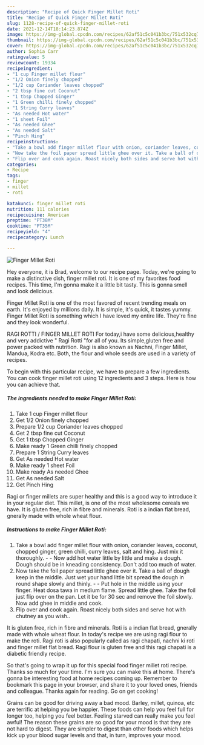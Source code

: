 ```yaml
---
description: "Recipe of Quick Finger Millet Roti"
title: "Recipe of Quick Finger Millet Roti"
slug: 1128-recipe-of-quick-finger-millet-roti
date: 2021-12-14T18:14:23.874Z
image: https://img-global.cpcdn.com/recipes/62af51c5c041b3bc/751x532cq70/finger-millet-roti-recipe-main-photo.jpg
thumbnail: https://img-global.cpcdn.com/recipes/62af51c5c041b3bc/751x532cq70/finger-millet-roti-recipe-main-photo.jpg
cover: https://img-global.cpcdn.com/recipes/62af51c5c041b3bc/751x532cq70/finger-millet-roti-recipe-main-photo.jpg
author: Sophia Carr
ratingvalue: 5
reviewcount: 19334
recipeingredient:
- "1 cup Finger millet flour"
- "1/2 Onion finely chopped"
- "1/2 cup Coriander leaves chopped"
- "2 tbsp fine cut Coconut"
- "1 tbsp Chopped Ginger"
- "1 Green chilli finely chopped"
- "1 String Curry leaves"
- "As needed Hot water"
- "1 sheet Foil"
- "As needed Ghee"
- "As needed Salt"
- "Pinch Hing"
recipeinstructions:
- "Take a bowl add finger millet flour with onion, coriander leaves, coconut, chopped ginger, green chilli, curry leaves, salt and hing. Just mix it thoroughly.  Now add hot water little by little and make a dough. Dough should be in kneading consistency. Don&#39;t add too much of water."
- "Now take the foil paper spread little ghee over it. Take a ball of dough keep in the middle. Just wet your hand little bit spread the dough in round shape slowly and thinly.  Put hole in the middle using your finger. Heat dosa tawa in medium flame. Spread little ghee. Take the foil just flip over on the pan. Let it be for 30 sec and remove the foil slowly. Now add ghee in middle and cook."
- "Flip over and cook again. Roast nicely both sides and serve hot with chutney as you wish.."
categories:
- Recipe
tags:
- finger
- millet
- roti

katakunci: finger millet roti 
nutrition: 111 calories
recipecuisine: American
preptime: "PT38M"
cooktime: "PT35M"
recipeyield: "4"
recipecategory: Lunch

---
```



![Finger Millet Roti](https://img-global.cpcdn.com/recipes/62af51c5c041b3bc/751x532cq70/finger-millet-roti-recipe-main-photo.jpg)

Hey everyone, it is Brad, welcome to our recipe page. Today, we're going to make a distinctive dish, finger millet roti. It is one of my favorites food recipes. This time, I'm gonna make it a little bit tasty. This is gonna smell and look delicious.

Finger Millet Roti is one of the most favored of recent trending meals on earth. It's enjoyed by millions daily. It is simple, it's quick, it tastes yummy. Finger Millet Roti is something which I have loved my entire life. They're fine and they look wonderful.

RAGI ROTTI / FINGER MILLET ROTI For today,i have some delicious,healthy and very addictive &#34; Ragi Rotti &#34;for all of you. Its simple,gluten free and power packed with nutrition. Ragi is also known as Nachni, Finger Millet, Mandua, Kodra etc. Both, the flour and whole seeds are used in a variety of recipes.


To begin with this particular recipe, we have to prepare a few ingredients. You can cook finger millet roti using 12 ingredients and 3 steps. Here is how you can achieve that.

<!--inarticleads1-->

##### The ingredients needed to make Finger Millet Roti:

1. Take 1 cup Finger millet flour
1. Get 1/2 Onion finely chopped
1. Prepare 1/2 cup Coriander leaves chopped
1. Get 2 tbsp fine cut Coconut
1. Get 1 tbsp Chopped Ginger
1. Make ready 1 Green chilli finely chopped
1. Prepare 1 String Curry leaves
1. Get As needed Hot water
1. Make ready 1 sheet Foil
1. Make ready As needed Ghee
1. Get As needed Salt
1. Get Pinch Hing


Ragi or finger millets are super healthy and this is a good way to introduce it in your regular diet. This millet, is one of the most wholesome cereals we have. It is gluten free, rich in fibre and minerals. Roti is a indian flat bread, gnerally made with whole wheat flour. 

<!--inarticleads2-->

##### Instructions to make Finger Millet Roti:

1. Take a bowl add finger millet flour with onion, coriander leaves, coconut, chopped ginger, green chilli, curry leaves, salt and hing. Just mix it thoroughly. -  - Now add hot water little by little and make a dough. Dough should be in kneading consistency. Don&#39;t add too much of water.
1. Now take the foil paper spread little ghee over it. Take a ball of dough keep in the middle. Just wet your hand little bit spread the dough in round shape slowly and thinly. -  - Put hole in the middle using your finger. Heat dosa tawa in medium flame. Spread little ghee. Take the foil just flip over on the pan. Let it be for 30 sec and remove the foil slowly. Now add ghee in middle and cook.
1. Flip over and cook again. Roast nicely both sides and serve hot with chutney as you wish..


It is gluten free, rich in fibre and minerals. Roti is a indian flat bread, gnerally made with whole wheat flour. In today&#39;s recipe we are using ragi flour to make the roti. Ragi roti is also popularly called as ragi chapati, nachni ki roti and finger millet flat bread. Ragi flour is gluten free and this ragi chapati is a diabetic friendly recipe. 

So that's going to wrap it up for this special food finger millet roti recipe. Thanks so much for your time. I'm sure you can make this at home. There's gonna be interesting food at home recipes coming up. Remember to bookmark this page in your browser, and share it to your loved ones, friends and colleague. Thanks again for reading. Go on get cooking!

Grains can be good for driving away a bad mood. Barley, millet, quinoa, etc are terrific at helping you be happier. These foods can help you feel full for longer too, helping you feel better. Feeling starved can really make you feel awful! The reason these grains are so good for your mood is that they are not hard to digest. They are simpler to digest than other foods which helps kick up your blood sugar levels and that, in turn, improves your mood.
